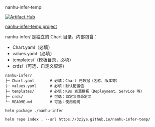 nanhu-infer-temp

[![Artifact Hub](https://img.shields.io/endpoint?url=https://artifacthub.io/badge/repository/nanhu-infer)](https://artifacthub.io/packages/search?repo=nanhu-infer)

[nanhu-infer-temp project](https://github.com/3ziye/nanhu-infer-temp)

nanhu-infer/ 是独立的 Chart 目录，内部包含：
- Chart.yaml（必填）
- values.yaml（必填）
- templates/（模板目录，必填）
- crds/（可选，自定义资源）

```
nanhu-infer/
├─ Chart.yaml       # 必填：Chart 元数据（名称、版本等）
├─ values.yaml      # 必填：默认配置值
├─ templates/       # 必填：K8s 资源模板（Deployment、Service 等）
├─ crds/            # 可选：自定义资源定义
└─ README.md        # 可选：使用说明
```

```
helm package ./nanhu-infer

helm repo index . --url https://3ziye.github.io/nanhu-infer-temp/
```